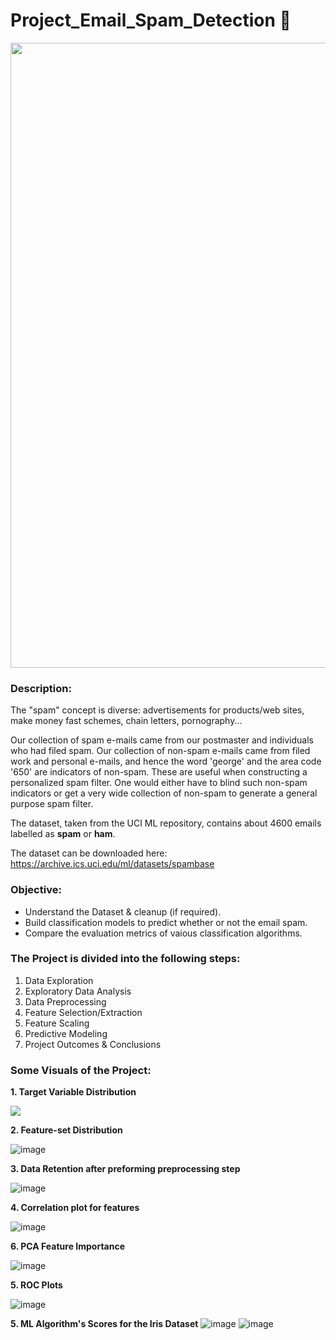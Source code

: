 # Project_Email_Spam_Detection 📧

<p align="center"><img src="https://user-images.githubusercontent.com/54996245/141677263-c3b8fabf-5108-4d12-b5d1-55bfb55b2c28.jpg" style="width: 1000px;"/></p>

### Description:

The "spam" concept is diverse: advertisements for products/web sites, make money fast schemes, chain letters, pornography...

Our collection of spam e-mails came from our postmaster and individuals who had filed spam. Our collection of non-spam e-mails came from filed work and personal e-mails, and hence the word 'george' and the area code '650' are indicators of non-spam. These are useful when constructing a personalized spam filter. One would either have to blind such non-spam indicators or get a very wide collection of non-spam to generate a general purpose spam filter.

The dataset, taken from the UCI ML repository, contains about 4600 emails labelled as **spam** or **ham**. 

The dataset can be downloaded here: https://archive.ics.uci.edu/ml/datasets/spambase

### Objective:
- Understand the Dataset & cleanup (if required).
- Build classification models to predict whether or not the email spam.
- Compare the evaluation metrics of vaious classification algorithms.

### The Project is divided into the following steps:
1. Data Exploration
2. Exploratory Data Analysis
3. Data Preprocessing
4. Feature Selection/Extraction
5. Feature Scaling
6. Predictive Modeling
7. Project Outcomes & Conclusions

### Some Visuals of the Project:

**1. Target Variable Distribution**
<p align="left"><img src="https://user-images.githubusercontent.com/54996245/141677319-6a2b067d-f2df-4ad7-a783-ff12e92d4207.png" /></p>

**2. Feature-set Distribution**

![image](https://user-images.githubusercontent.com/54996245/141677301-5eaaab92-136e-44a2-80d5-329c7249a045.png)

**3. Data Retention after preforming preprocessing step**

![image](https://user-images.githubusercontent.com/54996245/141677403-b634ae2a-fff4-4576-a1ed-649fc9a1c5d1.png)

**4. Correlation plot for features**

![image](https://user-images.githubusercontent.com/54996245/141677415-6a207c1e-146a-4ec4-b656-2a3d1673fe14.png)

**6. PCA Feature Importance**

![image](https://user-images.githubusercontent.com/54996245/141677429-8fc7e07e-e5a1-4496-8bea-6cbbc9d8cca0.png)

**5. ROC Plots**

![image](https://user-images.githubusercontent.com/54996245/141677436-2bafe4aa-08ed-477c-9977-8afbb9156ea2.png)


**5. ML Algorithm's Scores for the Iris Dataset**
![image](https://user-images.githubusercontent.com/54996245/141677442-43190b6c-c761-42c5-9531-6fb5cbb6bc2c.png)
![image](https://user-images.githubusercontent.com/54996245/141677444-7da0ab25-ac71-4b2c-ab1c-e0dcdb15898f.png)
